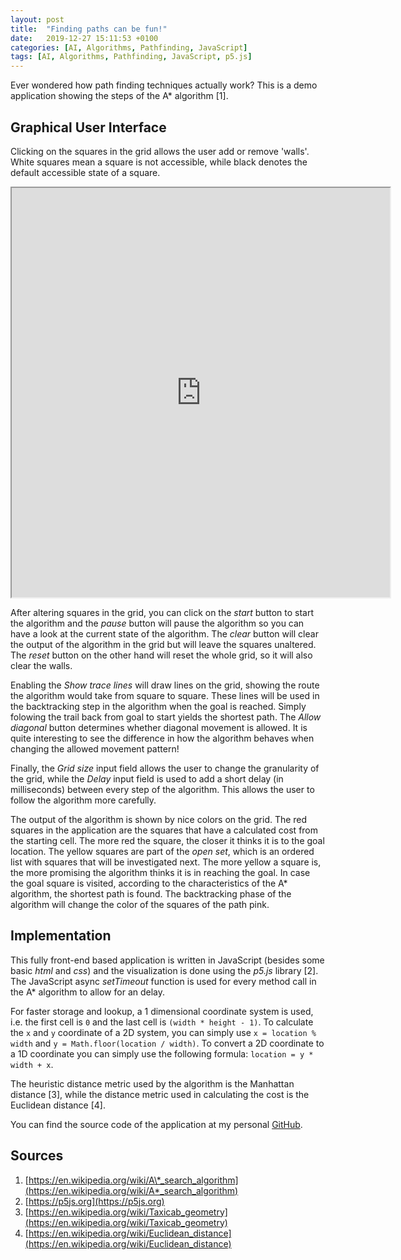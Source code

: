 ```yaml
---
layout: post
title:  "Finding paths can be fun!"
date:   2019-12-27 15:11:53 +0100
categories: [AI, Algorithms, Pathfinding, JavaScript]
tags: [AI, Algorithms, Pathfinding, JavaScript, p5.js]
--- 
```

Ever wondered how path finding techniques actually work? This is a demo application showing the steps of the A* algorithm [1].

## Graphical User Interface

Clicking on the squares in the grid allows the user add or remove 'walls'. White squares mean a square is not accessible, while black denotes the default accessible state of a square. 

<p><div style="text-align:center;"><iframe src="https://colinschepers.github.io/PathFindingJS/" width="605px" height="655px"></iframe></div></p>

After altering squares in the grid, you can click on the *start* button to start the algorithm and the *pause* button will pause the algorithm so you can have a look at the current state of the algorithm. The *clear* button will clear the output of the algorithm in the grid but will leave the squares unaltered. The *reset* button on the other hand will reset the whole grid, so it will also clear the walls. 

Enabling the *Show trace lines* will draw lines on the grid, showing the route the algorithm would take from square to square. These lines will be used in the backtracking step in the algorithm when the goal is reached. Simply folowing the trail back from goal to start yields the shortest path. The *Allow diagonal* button determines whether diagonal movement is allowed. It is quite interesting to see the difference in how the algorithm behaves when changing the allowed movement pattern!   

Finally, the *Grid size* input field allows the user to change the granularity of the grid, while the *Delay* input field is used to add a short delay (in milliseconds) between every step of the algorithm. This allows the user to follow the algorithm more carefully.

The output of the algorithm is shown by nice colors on the grid. The red squares in the application are the squares that have a calculated cost from the starting cell. The more red the square, the closer it thinks it is to the goal location. The yellow squares are part of the *open set*, which is an ordered list with squares that will be investigated next. The more yellow a square is, the more promising the algorithm thinks it is in reaching the goal. In case the goal square is visited, according to the characteristics of the A* algorithm, the shortest path is found. The backtracking phase of the algorithm will change the color of the squares of the path pink.

## Implementation

This fully front-end based application is written in JavaScript (besides some basic *html* and *css*) and the visualization is done using the *p5.js* library [2]. The JavaScript async *setTimeout* function is used for every method call in the A* algorithm to allow for an delay. 

For faster storage and lookup, a 1 dimensional coordinate system is used, i.e. the first cell is `0` and the last cell is `(width * height - 1)`. To calculate the `x` and `y` coordinate of a 2D system, you can simply use `x = location % width` and `y = Math.floor(location / width)`. To convert a 2D coordinate to a 1D coordinate you can simply use the following formula: `location = y * width + x`. 

The heuristic distance metric used by the algorithm is the Manhattan distance [3], while the distance metric used in calculating the cost is the Euclidean distance [4].

You can find the source code of the application at my personal [GitHub](https://github.com/colinschepers/PathFindingJS).

## Sources

1. [https://en.wikipedia.org/wiki/A\*_search_algorithm](https://en.wikipedia.org/wiki/A*_search_algorithm)
2. [https://p5js.org](https://p5js.org)
3. [https://en.wikipedia.org/wiki/Taxicab_geometry](https://en.wikipedia.org/wiki/Taxicab_geometry)
4. [https://en.wikipedia.org/wiki/Euclidean_distance](https://en.wikipedia.org/wiki/Euclidean_distance)